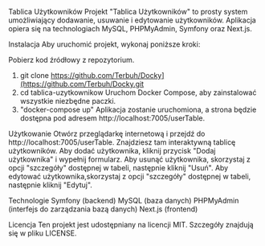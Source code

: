 
Tablica Użytkowników
Projekt "Tablica Użytkowników" to prosty system umożliwiający dodawanie, usuwanie i edytowanie użytkowników. Aplikacja opiera się na technologiach MySQL, PHPMyAdmin, Symfony oraz Next.js.

Instalacja
Aby uruchomić projekt, wykonaj poniższe kroki:

Pobierz kod źródłowy z repozytorium.
1. git clone https://github.com/Terbuh/Docky](https://github.com/Terbuh/Docky.git
2. cd tablica-uzytkownikow
Uruchom Docker Compose, aby zainstalować wszystkie niezbędne paczki.
3. "docker-compose up"
Aplikacja zostanie uruchomiona, a strona będzie dostępna pod adresem http://localhost:7005/userTable.

Użytkowanie
Otwórz przeglądarkę internetową i przejdź do http://localhost:7005/userTable.
Znajdziesz tam interaktywną tablicę użytkowników.
Aby dodać użytkownika, kliknij przycisk "Dodaj użytkownika" i wypełnij formularz.
Aby usunąć użytkownika, skorzystaj z opcji "szczegóły" dostępnej w tabeli, następnie kliknij "Usuń".
Aby edytować użytkownika,skorzystaj z opcji "szczegóły" dostępnej w tabeli, następnie kliknij "Edytuj".

Technologie
Symfony (backend)
MySQL (baza danych)
PHPMyAdmin (interfejs do zarządzania bazą danych)
Next.js (frontend)


Licencja
Ten projekt jest udostępniany na licencji MIT. Szczegóły znajdują się w pliku LICENSE.
